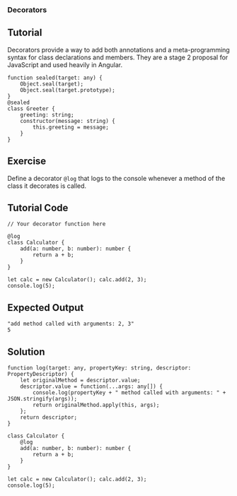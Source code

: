 ### Decorators

Tutorial
-------
Decorators provide a way to add both annotations and a meta-programming syntax for class declarations and members. They are a stage 2 proposal for JavaScript and used heavily in Angular.

    function sealed(target: any) {
        Object.seal(target);
        Object.seal(target.prototype);
    }
    @sealed
    class Greeter {
        greeting: string;
        constructor(message: string) {
            this.greeting = message;
        }
    }

Exercise
-------
Define a decorator `@log` that logs to the console whenever a method of the class it decorates is called.

Tutorial Code
-------
    // Your decorator function here
    
    @log
    class Calculator {
        add(a: number, b: number): number {
            return a + b;
        }
    }

    let calc = new Calculator(); calc.add(2, 3);
    console.log(5);


Expected Output
-------
    "add method called with arguments: 2, 3"
    5

Solution
-------
    function log(target: any, propertyKey: string, descriptor: PropertyDescriptor) {
        let originalMethod = descriptor.value;
        descriptor.value = function(...args: any[]) {
            console.log(propertyKey + " method called with arguments: " + JSON.stringify(args));
            return originalMethod.apply(this, args);
        };
        return descriptor;
    }
    
    class Calculator {
        @log
        add(a: number, b: number): number {
            return a + b;
        }
    }

    let calc = new Calculator(); calc.add(2, 3);
    console.log(5);